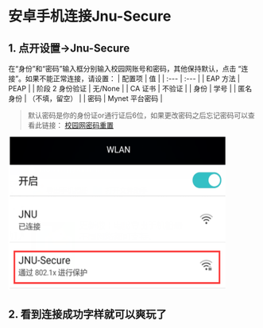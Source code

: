 # 安卓手机连接Jnu-Secure
## 1. 点开设置$\rightarrow$Jnu-Secure
在“身份”和“密码”输入框分别输入校园网账号和密码，其他保持默认，点击 “连接”。如果不能正常连接，请设置：
| 配置项 | 值 |
| :--- | :--- |
| EAP 方法 | PEAP |
| 阶段 2 身份验证 | 无/None |
| CA 证书 | 不验证 |
| 身份 | 学号 |
| 匿名身份 | （不填，留空） |
| 密码 | Mynet 平台密码 |
> 默认密码是你的身份证or通行证后6位，如果更改密码之后忘记密码可以查看此链接：
[校园网密码重置](../校园网其他问题/校园网密码重置.md)

![connnect](img/connect01.png)

## 2. 看到连接成功字样就可以爽玩了